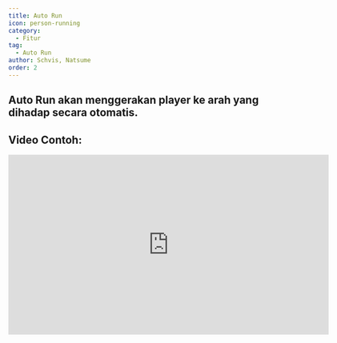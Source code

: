 ```yaml
---
title: Auto Run
icon: person-running
category:
  - Fitur
tag:
  - Auto Run
author: Schvis, Natsume
order: 2
---
```


## Auto Run akan menggerakan player ke arah yang dihadap secara otomatis.

## Video Contoh:

<iframe width="640" height="360" src="https://www.youtube.com/embed/BLDhPBMs7Es?list=PL5eI1Tb64p56g27qfYk7VuFTz4FK6YrKa" title="Korepi - Auto Run" frameborder="0" allow="accelerometer; autoplay; clipboard-write; encrypted-media; gyroscope; picture-in-picture; web-share" allowfullscreen></iframe>

